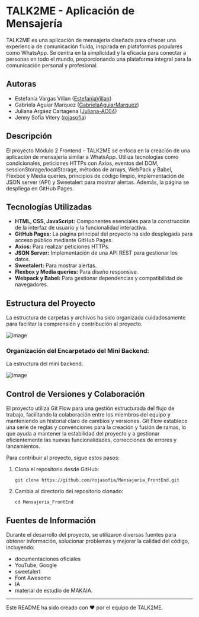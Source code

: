 # TALK2ME - Aplicación de Mensajería 

TALK2ME es una aplicación de mensajería diseñada para ofrecer una experiencia de comunicación fluida, inspirada en plataformas populares como WhatsApp. Se centra en la simplicidad y la eficacia para conectar a personas en todo el mundo, proporcionando una plataforma integral para la comunicación personal y profesional.

## Autoras
- Estefanía Vargas Villan ([EstefaniaVillan](https://github.com/EstefaniaVillan))
- Gabriela Aguiar Marquez ([GabrielaAguiarMarquez](https://github.com/GabrielaAguiarMarquez))
- Juliana Argáez Cartagena ([Juliana-AC04](https://github.com/Juliana-AC04))
- Jenny Sofía Vitery ([rojasofia](https://github.com/rojasofia))

## Descripción
El proyecto Módulo 2 Frontend - TALK2ME se enfoca en la creación de una aplicación de mensajería similar a WhatsApp. Utiliza tecnologías como condicionales, peticiones HTTPs con Axios, eventos del DOM, sessionStorage/localStorage, métodos de arrays, WebPack y Babel, Flexbox y Media queries, principios de código limpio, implementación de JSON server (API) y Sweetalert para mostrar alertas. Además, la página se despliega en GitHub Pages.

## Tecnologías Utilizadas
- **HTML, CSS, JavaScript:** Componentes esenciales para la construcción de la interfaz de usuario y la funcionalidad interactiva.
- **GitHub Pages:** La página principal del proyecto ha sido desplegada para acceso público mediante GitHub Pages.
- **Axios:** Para realizar peticiones HTTPs.
- **JSON Server:** Implementación de una API REST para gestionar los datos.
- **Sweetalert:** Para mostrar alertas.
- **Flexbox y Media queries:** Para diseño responsive.
- **Webpack y Babel:** Para gestionar dependencias y compatibilidad de navegadores.




## Estructura del Proyecto
La estructura de carpetas y archivos ha sido organizada cuidadosamente para facilitar la comprensión y contribución al proyecto.


![image](https://github.com/rojasofia/Mensajeria_FrontEnd/assets/117688109/c4d19bf1-e933-41ab-905b-8fed0e76813a)

### Organización del Encarpetado del Mini Backend:
La estructura del mini backend.

![image](https://github.com/rojasofia/Mensajeria_FrontEnd/assets/117688109/a063edbb-0c8f-401e-ae5f-d7d6ed53d1ff)

## Control de Versiones y Colaboración
El proyecto utiliza Git Flow para una gestión estructurada del flujo de trabajo, facilitando la colaboración entre los miembros del equipo y manteniendo un historial claro de cambios y versiones. Git Flow establece una serie de reglas y convenciones para la creación y fusión de ramas, lo que ayuda a mantener la estabilidad del proyecto y a gestionar eficientemente las nuevas funcionalidades, correcciones de errores y lanzamientos.

Para contribuir al proyecto, sigue estos pasos:
1. Clona el repositorio desde GitHub:
   ```
   git clone https://github.com/rojasofia/Mensajeria_FrontEnd.git
   ```

2. Cambia al directorio del repositorio clonado:
   ```
   cd Mensajeria_FrontEnd
   ```

## Fuentes de Información
Durante el desarrollo del proyecto, se utilizaron diversas fuentes para obtener información, solucionar problemas y mejorar la calidad del código, incluyendo:
-  documentaciones oficiales
- YouTube, Google
- sweetalert
- Font Awesome
- IA
- material de estudio de MAKAIA.


---
Este README ha sido creado con ❤️ por el equipo de TALK2ME.
